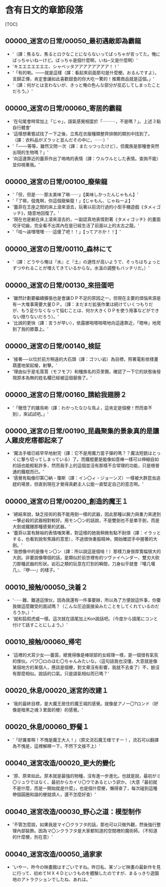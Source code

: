 # 含有日文的章節段落

[TOC]

## 00000_迷宮の日常/00050_最初遇敵即為霸龍

- '（譯：焦るな、焦るとロクなことにならないってばっちゃが言ってた。俺にばっちゃいねーけど。ばっちゃ是個什麼啊，いね─又是什麼啊）'
- 'キエエエエエエエ、シャベッタアアアアアアアア！！'
- '「有的喲。───就是這樣（譯：看起來前面那句是什麼梗。おるんですよ）。言歸正傳，肯定會讓如此喜歡甜食的你大吃一驚的！推薦商品就是這個。」'
- '（譯：何がとは言わないが、きっと俺の色んな部分が反応してしまったことだろう。）'


## 00000_迷宮の日常/00060_寄居的霸龍

- '在句尾會時常加上「じゃ」，語氣感覺相當於「⋯⋯⋯，不是嗎？」。上述３點自行體會'
- '這樣想著嘗試找了一下之後，立馬在衣服種類整齊排開的類別中找到了。（譯：衣料品がズラッと並んだその中に，⋯⋯）'
- '「───等等，雖然又問一次（譯：またっつったけど），但魔族是那種會突然出現的生物嗎？」'
- '向這邊靠近的蕾菲作出了嗚嗚的表情（譯：ウルウルとした表情。查詢不能）並仰視著我。'


## 00000_迷宮の日常/00100_廢柴龍

- '「但，但是⋯⋯那太美味了嘛⋯⋯」【美味しかったんじゃもん】'
- '「了嘛，個鬼啊，你這個廢柴龍！」【じゃもん、じゃねーよ】'
- '蕾菲在王座之間的床上滾來滾去，玩著以前流行過的小型手機遊戲《タメィゴッチ》，隨意地回復了。'
- '現在也是躺在床上滾來滾去的，一副認真地表情對著《タメィゴッチ》的畫面咬牙切齒，完全看不出其內在是已經生活了前面以上的太古之龍。'
- '「哇～誒嘿嘿嘿⋯⋯這傻了吧！！」【ってアホか！！】'


## 00000_迷宮の日常/00110_森林にて

- '（譯：どうやら俺は『水』と『土』の適性が高いようで、そっちはちょっとずつやれることが増えてきているからな。水溫の調整もバッチリだ。）'


## 00000_迷宮の日常/00130_來扭蛋吧

- '雖然計劃要繼續擴張也是會讓ＤＰ不足的原因之一，但現在主要的煩惱來源是有一大堆事需要大量ＤＰ。（譯：まだまだ拡張作業は続けていくつもりだが、もう足りなくなって悩むことは、何か大きくＤＰを使う用事などができない限りないだろう）。'
- '比說的更快（譯：言うが早い），依露娜啪嗒啪嗒地向這邊靠近，「嗯咻」地爬到了我的膝蓋上。'


## 00000_迷宮の日常/00140_検証

- '接著──以位於前方稍遠的大石頭（譯：ゴツい岩）為目標，照著電影依樣畫葫蘆地架起槍，射擊。'
- '理由似乎是毛茸茸（モフモフ）和種族名的芬里爾。確認了一下它的狀態後發現原本為無的姓名欄已經被這個替換了。'


## 00000_迷宮の日常/00160_請給我翅膀２

- '「徹悟了的雛鳥喲（譯：わかったなひな鳥よ，這肯定是個梗！然而查不到），來試試吧。」'


## 00000_迷宮の日常/00190_昆蟲聚集的景象真的是讓人雞皮疙瘩都起來了

- '魔法手槍已經早早地射完（譯：它不是用魔力當子彈的嗎？？魔法短銃はとっくに撃ち切ってしまっている）了。而鐵棍要是能像如意棒一樣可以伸縮自如的話也能輕鬆許多，然而我手上的這個並沒有那樣不合常理的功能，只是根普通的鐵棍而已。'
- '感覺有點像印第〇納・瓊斯（譯：イン〇ィ・ジョーンズ）一樣被大群昆虫追趕的場景，但直到現在才覺得真虧主人公能一直堅定自己的意志啊。'


## 00000_迷宮の日常/00200_創造的魔王１

- '總結來說，缺乏技術的我不能用劍一樣的武器，因此那種以腕力與重力來達到一擊必殺的武器相對較好。用モン〇ン的話說，不是雙劍也不是單手劍，而是大劍或鐵錘那種感覺的武器。'
- '蕾菲以富有餘裕的表情嗤笑著，對這樣的她我稍微有點不耐煩（譯：イラッとする，也看到說有焦躁的意思），不過很快重振精神，開始確認手中握著的大劍。'
- '我想像中的是像モン〇ン（譯：所以說這是個啥！）那樣刀身很厚寬幅很大的大劍。非要說像哪個的話，是類似於前世裡有的ツヴァイヘンダー、雙刃大砍刀那種武器的形狀。岩石之類的玩意在打到的瞬間，刀身似乎就會『噶几噶几』、『咿──』的樣子。'


## 00010_接触/00050_決着２

- '⋯⋯難、難道這傢伙，因為我還有一件事要辦，所以為了方便說這件事，你要我做這麼難受的面試嗎？（こんな圧迫面接染みたことをしてくれているのだろうか。）'
- '就和狐假虎威一樣。這次就在語尾加上Kon說話吧。（今度から語尾にコンと付けて話すことにしよう。）'


## 00010_接触/00060_帰宅

- '這裡的犬耳少女──蕾茵，總覺得像是棒球部的女經理一樣，是一個很有氣氛的傢伙。パワ〇ロのほむ〇ちゃんみたいな。（這句話我也沒懂，大意就是像某個地方的某個人，應該是個梗，對文章沒有影響，我就不去查了）不，臉沒有那麼相似。說話的口氣。只是語氣相似而已嗎？'


## 00020_休息/00020_迷宮的改建１

- '我的最終目標，是大魔王居住的魔王城的感覺。就像是アノー〇?ロンド（好像是暗黑之魂３里面的梗）的感覺。'


## 00020_休息/00060_野餐１

- '「好厲害啊！不愧是魔王大人！」（原文流石魔王様ですー！，流石可以翻譯為不愧是，這裡解釋一下，不然下文接不上）'


## 00040_迷宮改造/00020_更大的變化

- '原、原來如此。原本就是最強的物種，沒有進一步進化。也就是說，最初がミ〇リュウではなく、最初からカイリ〇ウであるという訳か。（大意「最初就不是什麼，而是一開始就是什麼」，也是個什麼梗，懶得查了，每次碰到這種帶個圓圈和諧的梗就煩人，還不怎麼好查）'


## 00040_迷宮改造/00030_野心之道：模型制作

- '不管怎麼說，如果我是マイ〇クラフタ的話，那也可以只做外觀，然後強行整理內部裝飾。因為マ〇ンクラフタ是大家都知道的空間裡的魔術師。（不知道的什麼梗，別在意）'


## 00040_迷宮改造/00050_過家家

- 'いやー、昨今の映畫館はすごいですね。昨日私、某ゾンビ映畫の最新作を見に行って、初めてＭＸ４Ｄというものを體験したのですが、まるっきり遊園地のアトラクションでしたね、あれは。'
